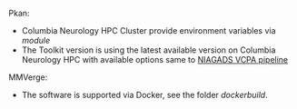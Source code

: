 Pkan:
  - Columbia Neurology HPC Cluster provide environment variables via *module*
  - The Toolkit version is using the latest available version on Columbia Neurology HPC
    with available options same to [NIAGADS VCPA pipeline](https://bitbucket.org/NIAGADS/vcpa-pipeline/src/master/)

MMVerge:
  - The software is supported via Docker, see the folder *dockerbuild*.

